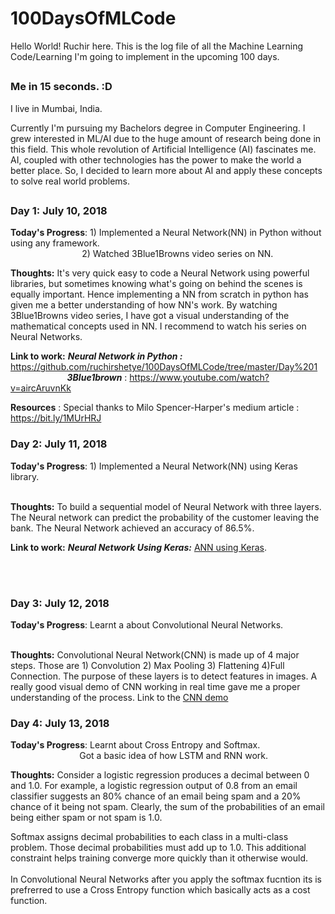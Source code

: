 # 100DaysOfMLCode
Hello World! Ruchir here. This is the log file of all the Machine Learning Code/Learning I'm going to implement in the upcoming 100 days.
##
### Me in 15 seconds. :D
 
 I live in Mumbai, India.
 
Currently I'm pursuing my Bachelors degree in Computer Engineering. I grew interested in ML/AI due to the huge amount of research being done in this field. This whole revolution of Artificial Intelligence (AI) fascinates me. AI, coupled with other technologies has the power to make the world a better place. So, I decided to learn more about AI and apply these concepts to solve real world problems. 
## 

### Day 1: July 10, 2018 

**Today's Progress**: 1) Implemented a Neural Network(NN) in Python without using any framework.</br>
&nbsp;&nbsp; &nbsp;  &nbsp;  &nbsp;  &nbsp;  &nbsp; &nbsp; &nbsp; &nbsp; &nbsp; &nbsp; &nbsp; &nbsp;  &nbsp; 
2) Watched 3Blue1Browns video series on NN. 
                      
**Thoughts:** It's very quick easy to code a Neural Network using powerful libraries, but sometimes knowing what's going on behind the scenes is equally important. Hence implementing a NN from scratch in python has given me a better understanding of how NN's work. By watching 3Blue1Browns video series, I have got a visual understanding of the mathematical concepts used in NN. I recommend to watch his series on Neural Networks.

**Link to work:** ***Neural Network in Python :*** https://github.com/ruchirshetye/100DaysOfMLCode/tree/master/Day%201 </br>
&nbsp;  &nbsp;  &nbsp;  &nbsp;  &nbsp; &nbsp; &nbsp; &nbsp; &nbsp; &nbsp; &nbsp; &nbsp;***3Blue1brown*** : https://www.youtube.com/watch?v=aircAruvnKk
                  
**Resources** : Special thanks to Milo Spencer-Harper's medium article : https://bit.ly/1MUrHRJ

### Day 2: July 11, 2018 

**Today's Progress**: 1) Implemented a Neural Network(NN) using Keras library.</br>
&nbsp;&nbsp; &nbsp;  &nbsp;  &nbsp;  &nbsp;  &nbsp; &nbsp; &nbsp; &nbsp; &nbsp; &nbsp; &nbsp; &nbsp;  &nbsp; 
                      
**Thoughts:**  To build a sequential model of Neural Network with three layers. The Neural network can predict the probability of the customer leaving the bank. The Neural Network achieved an accuracy of 86.5%. 

**Link to work:** ***Neural Network Using Keras:***  [ANN using Keras](https://github.com/ruchirshetye/100DaysOfMLCode/blob/master/Day2/annKeras.py).

</br>
&nbsp;  &nbsp;  &nbsp;  &nbsp;  &nbsp; &nbsp; &nbsp; &nbsp; &nbsp; &nbsp; &nbsp; &nbsp;

### Day 3: July 12, 2018 

**Today's Progress**: Learnt a about Convolutional Neural Networks.</br>
&nbsp;&nbsp; &nbsp;  &nbsp;  &nbsp;  &nbsp;  &nbsp; &nbsp; &nbsp; &nbsp; &nbsp; &nbsp; &nbsp; &nbsp;  &nbsp; 
                      
**Thoughts:** Convolutional Neural Network(CNN) is made up of 4 major steps. Those are 1) Convolution 2) Max Pooling 3) Flattening 4)Full Connection. The purpose of these layers is to detect features in images. A really good visual demo of CNN working in real time gave me a proper understanding of the process. Link to the [CNN demo](http://scs.ryerson.ca/~aharley/vis/)  

### Day 4: July 13, 2018 

**Today's Progress**: Learnt about Cross Entropy and Softmax.</br>
&nbsp;&nbsp; &nbsp;  &nbsp;  &nbsp;  &nbsp;  &nbsp; &nbsp; &nbsp; &nbsp; &nbsp; &nbsp; &nbsp; &nbsp;  &nbsp;Got a basic idea of how LSTM and RNN work. 
                      
**Thoughts:** Consider a logistic regression produces a decimal between 0 and 1.0. For example, a logistic regression output of 0.8 from an email classifier suggests an 80% chance of an email being spam and a 20% chance of it being not spam. Clearly, the sum of the probabilities of an email being either spam or not spam is 1.0.</br>

Softmax assigns decimal probabilities to each class in a multi-class problem. Those decimal probabilities must add up to 1.0. This additional constraint helps training converge more quickly than it otherwise would.</br></br>
In Convolutional Neural Networks after you apply the softmax fucntion its is prefrerred to use a Cross Entropy function which basically acts as a cost function. 
              
                  
